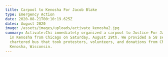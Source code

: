 ```yaml
---
title: Carpool to Kenosha For Jacob Blake
type: Emergency Action
date: 2020-08-21T00:10:19.625Z
dates: August 2020
image: /assets/images/uploads/activate_kenosha2.jpg
summary: Activate:Chi immediately organized a carpool to Justice For Jacob March
  in Kenosha from Chicago on Saturday, August 29th. We provided a 58 seated
  chartered bus that took protestors, volunteers, and donations from Chicago to
  Kenosha, Wisconsin.
---
```


